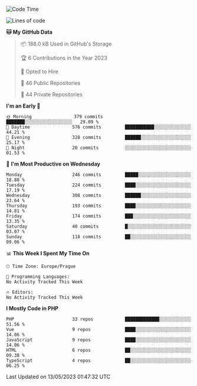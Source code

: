 <!--START_SECTION:waka-->
![Code Time](http://img.shields.io/badge/Code%20Time-1%2C583%20hrs%2058%20mins-blue)

![Lines of code](https://img.shields.io/badge/From%20Hello%20World%20I%27ve%20Written-518.7%20thousand%20lines%20of%20code-blue)

**🐱 My GitHub Data** 

> 📦 188.0 kB Used in GitHub's Storage 
 > 
> 🏆 6 Contributions in the Year 2023
 > 
> 💼 Opted to Hire
 > 
> 📜 46 Public Repositories 
 > 
> 🔑 44 Private Repositories 
 > 
**I'm an Early 🐤** 

```text
🌞 Morning                379 commits         ███████░░░░░░░░░░░░░░░░░░   29.09 % 
🌆 Daytime                576 commits         ███████████░░░░░░░░░░░░░░   44.21 % 
🌃 Evening                328 commits         ██████░░░░░░░░░░░░░░░░░░░   25.17 % 
🌙 Night                  20 commits          ░░░░░░░░░░░░░░░░░░░░░░░░░   01.53 % 
```
📅 **I'm Most Productive on Wednesday** 

```text
Monday                   246 commits         █████░░░░░░░░░░░░░░░░░░░░   18.88 % 
Tuesday                  224 commits         ████░░░░░░░░░░░░░░░░░░░░░   17.19 % 
Wednesday                308 commits         ██████░░░░░░░░░░░░░░░░░░░   23.64 % 
Thursday                 193 commits         ████░░░░░░░░░░░░░░░░░░░░░   14.81 % 
Friday                   174 commits         ███░░░░░░░░░░░░░░░░░░░░░░   13.35 % 
Saturday                 40 commits          █░░░░░░░░░░░░░░░░░░░░░░░░   03.07 % 
Sunday                   118 commits         ██░░░░░░░░░░░░░░░░░░░░░░░   09.06 % 
```


📊 **This Week I Spent My Time On** 

```text
🕑︎ Time Zone: Europe/Prague

💬 Programming Languages: 
No Activity Tracked This Week

🔥 Editors: 
No Activity Tracked This Week
```

**I Mostly Code in PHP** 

```text
PHP                      33 repos            █████████████░░░░░░░░░░░░   51.56 % 
Vue                      9 repos             ████░░░░░░░░░░░░░░░░░░░░░   14.06 % 
JavaScript               9 repos             ████░░░░░░░░░░░░░░░░░░░░░   14.06 % 
HTML                     6 repos             ██░░░░░░░░░░░░░░░░░░░░░░░   09.38 % 
TypeScript               4 repos             ██░░░░░░░░░░░░░░░░░░░░░░░   06.25 % 
```




 Last Updated on 13/05/2023 01:47:32 UTC
<!--END_SECTION:waka-->
<!--
**AlexKratky/AlexKratky** is a ✨ _special_ ✨ repository because its `README.md` (this file) appears on your GitHub profile.

Here are some ideas to get you started:

- 🔭 I’m currently working on ...
- 🌱 I’m currently learning ...
- 👯 I’m looking to collaborate on ...
- 🤔 I’m looking for help with ...
- 💬 Ask me about ...
- 📫 How to reach me: ...
- 😄 Pronouns: ...
- ⚡ Fun fact: ...
-->
